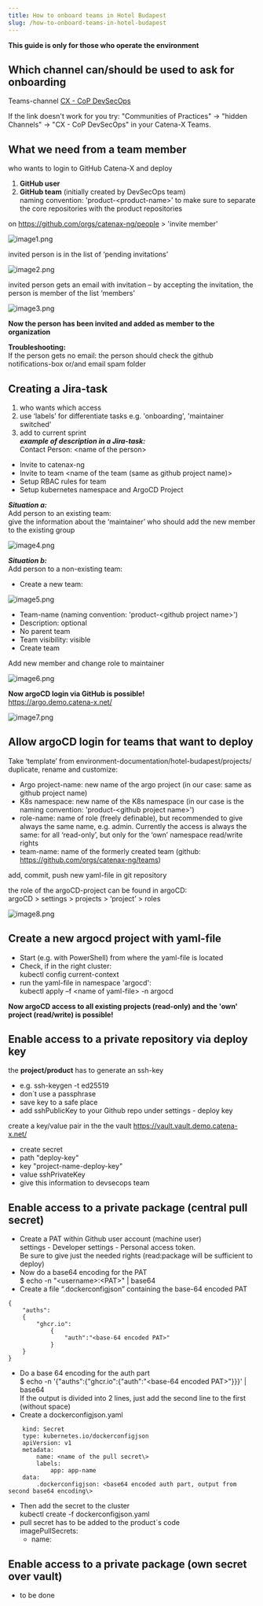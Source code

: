 ```yaml
---
title: How to onboard teams in Hotel Budapest
slug: /how-to-onboard-teams-in-hotel-budapest
---
```



**This guide is only for those who operate the environment**

## Which channel can/should be used to ask for onboarding
Teams-channel [CX - CoP DevSecOps](https://teams.microsoft.com/l/channel/19%3a9a3c4a05a3514d07b973c13e7b468709%40thread.tacv2/CX%2520-%2520CoP%2520DevSecOps?groupId=17b1a2dc-67fb-4a49-a2ed-dd1344321439&tenantId=1ad22c6d-2f08-4f05-a0ba-e17f6ce88380)

If the link doesn't work for you try: "Communities of Practices" → "hidden Channels" → "CX - CoP DevSecOps" in your Catena-X Teams.

## What we need from a team member
who wants to login to GitHub Catena-X and deploy

1. **GitHub user**  
2. **GitHub team** (initially created by DevSecOps team)  
naming convention: 'product-<product-name\>' to make sure to separate the core repositories with the product repositories  

on https://github.com/orgs/catenax-ng/people \> 'invite member'  

![image1.png](assets/image1.png)  

invited person is in the list of ‘pending invitations’  

![image2.png](assets/image2.png)  

invited person gets an email with invitation – by accepting the invitation, the person is member of the list ‘members’  

![image3.png](assets/image3.png)  

**Now the person has been invited and added as member to the organization**  


**Troubleshooting:**  
If the person gets no email: the person should check the github notifications-box or/and email spam folder  

## Creating a Jira-task  
1. who wants which access  
2. use ‘labels’ for differentiate tasks e.g. 'onboarding', 'maintainer switched'  
3. add to current sprint  
***example of description in a Jira-task:***  
Contact Person: <name of the person\>  
- Invite to catenax-ng  
- Invite to team <name of the team (same as github project name)\>  
- Setup RBAC rules for team  
- Setup kubernetes namespace and ArgoCD Project  

***Situation a:***  
Add person to an existing team:  
give the information about the ‘maintainer’ who should add the new member to the existing group  

![image4.png](assets/image4.png)  

***Situation b:***  
Add person to a non-existing team:  
- Create a new team:  

![image5.png](assets/image5.png)  

- Team-name (naming convention: 'product-<github project name\>')  
- Description: optional  
- No parent team  
- Team visibility: visible  
- Create team  

Add new member and change role to maintainer  

![image6.png](assets/image6.png)  

**Now argoCD login via GitHub is possible!**  
https://argo.demo.catena-x.net/  

![image7.png](assets/image7.png)  

## Allow argoCD login for teams that want to deploy
Take ‘template’ from environment-documentation/hotel-budapest/projects/ duplicate, rename and customize:  
- Argo project-name: new name of the argo project (in our case: same as github project name)  
- K8s namespace: new name of the K8s namespace (in our case is the naming convention: 'product-<github project name\>')  
- role-name: name of role (freely definable), but recommended to give always the same
name, e.g. admin. Currently the access is always the same:
for all ‘read-only’, but only for the ‘own’ namespace read/write rights  
- team-name: name of the formerly created team (github: https://github.com/orgs/catenax-ng/teams)  

add, commit, push new yaml-file in git repository  

the role of the argoCD-project can be found in argoCD:  
argoCD \> settings \> projects \> ‘project’ \> roles  

![image8.png](assets/image8.png)  

## Create a new argocd project with yaml-file
- Start (e.g. with PowerShell) from where the yaml-file is located  
- Check, if in the right cluster:  
kubectl config current-context  
- run the yaml-file in namespace 'argocd':  
kubectl apply –f <name of yaml-file\> -n argocd  

**Now argoCD access to all existing projects (read-only) and the 'own' project (read/write) is possible!**

## Enable access to a private repository via deploy key
the **project/product** has to generate an ssh-key
  - e.g. ssh-keygen -t ed25519  
  - don´t use a passphrase  
  - save key to a safe place  
  - add sshPublicKey to your Github repo under settings - deploy key  

create a key/value pair in the the vault https://vault.vault.demo.catena-x.net/  
  - create secret  
  - path "deploy-key"  
  - key "project-name-deploy-key"  
  - value sshPrivateKey  
  - give this information to devsecops team  

## Enable access to a private package (central pull secret)  
- Create a PAT within Github user account (machine user)  
settings - Developer settings - Personal access token.  
Be sure to give just the needed rights (read:package will be sufficient to deploy)  
- Now do a base64 encoding for the PAT  
$ echo -n "<username\>:<PAT\>" | base64  
- Create a file “.dockerconfigjson” containing the base-64 encoded PAT  
```
{  
    "auths":  
    {  
        "ghcr.io":  
            {  
                "auth":"<base-64 encoded PAT>"  
            }  
    }  
}
```  
- Do a base 64 encoding for the auth part  
$ echo -n  '{"auths":{"ghcr.io":{"auth":"<base-64 encoded PAT\>"\}}}' | base64  
If the output is divided into 2 lines, just add the second line to the first (without space)  
- Create a dockerconfigjson.yaml  
```
    kind: Secret  
    type: kubernetes.io/dockerconfigjson  
    apiVersion: v1  
    metadata:  
        name: <name of the pull secret\>  
        labels:  
            app: app-name  
    data:  
        .dockerconfigjson: <base64 encoded auth part, output from second base64 encoding\>  
```
- Then add the secret to the cluster  
kubectl create -f dockerconfigjson.yaml  
- pull secret has to be added to the product´s code  
imagePullSecrets:  
    - name: <name of the pull secret>  

## Enable access to a private package (own secret over vault)  
- to be done